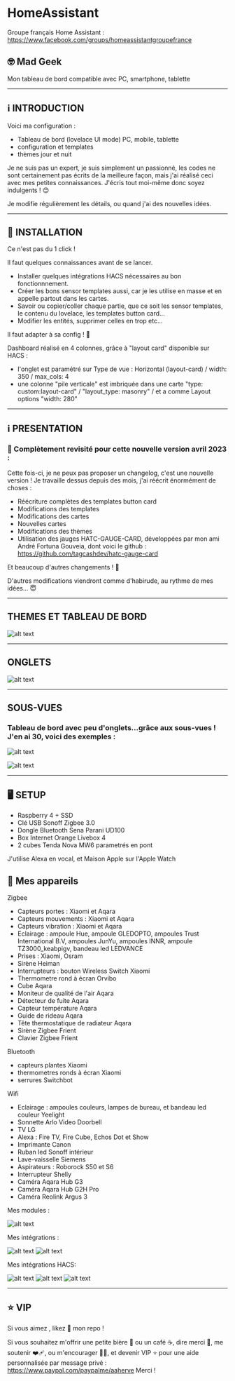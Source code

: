 # HomeAssistant

Groupe français Home Assistant : https://www.facebook.com/groups/homeassistantgroupefrance

## 🤓 Mad Geek 
Mon tableau de bord compatible avec PC, smartphone, tablette

-----

## ℹ️  INTRODUCTION

Voici ma configuration  :

- Tableau de bord (lovelace UI mode) PC, mobile, tablette
- configuration et templates
- thèmes jour et nuit

Je ne suis pas un expert, je suis simplement un passionné, les codes ne sont certainement pas écrits de la meilleure façon, mais j'ai réalisé ceci avec mes petites connaissances.
J'écris tout moi-même donc soyez indulgents ! 😊

Je modifie régulièrement les détails, ou quand j'ai des nouvelles idées. 

-----

## 🚧 INSTALLATION

Ce n'est pas du 1 click ! 

Il faut quelques connaissances avant de se lancer. 
- Installer quelques intégrations HACS nécessaires au bon fonctionnnement.
- Créer les bons sensor templates aussi, car je les utilise en masse et en appelle partout dans les cartes.
- Savoir ou copier/coller chaque partie, que ce soit les sensor templates, le contenu du lovelace, les templates button card... 
- Modifier les entités, supprimer celles en trop etc...

Il faut adapter à sa config ! 🙂

Dashboard réalisé en 4 colonnes, grâce à "layout card" disponible sur HACS :
- l'onglet est paramétré sur Type de vue : Horizontal (layout-card) / width: 350 / max_cols: 4
- une colonne "pile verticale" est imbriquée dans une carte "type: custom:layout-card" / "layout_type: masonry" / et a comme Layout options  "width: 280"


-----

## ℹ️  PRESENTATION

### 🥳 Complètement revisité pour cette nouvelle version avril 2023 : 

Cette fois-ci, je ne peux pas proposer un changelog, c'est une nouvelle version !
Je travaille dessus depuis des mois, j'ai réécrit énormément de choses : 

- Réécriture complètes des templates button card  
- Modifications des templates  
- Modifications des cartes  
- Nouvelles cartes  
- Modifications des thèmes
- Utilisation des jauges HATC-GAUGE-CARD, développées par mon ami André Fortuna Gouveia, dont voici le github : https://github.com/tagcashdev/hatc-gauge-card

Et beaucoup d'autres changements ! 🤪

D'autres modifications viendront comme d'habirude, au rythme de mes idées... 😇

-----

##  THEMES ET TABLEAU DE BORD

![alt text](https://github.com/herveaurel/HomeAssistant/blob/main/Captures/themes.jpg)


-----

##  ONGLETS

![alt text](https://github.com/herveaurel/HomeAssistant/blob/main/Captures/onglets.jpg)


-----
## SOUS-VUES

### Tableau de bord avec peu d'onglets...grâce aux sous-vues ! J'en ai 30, voici des exemples : 

![alt text](https://github.com/herveaurel/HomeAssistant/blob/main/Captures/sousvues1.jpg)

![alt text](https://github.com/herveaurel/HomeAssistant/blob/main/Captures/sousvues2.jpg)


---------------------

## 🖥️ SETUP 

- Raspberry 4 + SSD
- Clé USB Sonoff Zigbee 3.0
- Dongle Bluetooth Sena Parani UD100
- Box Internet Orange Livebox 4
- 2 cubes Tenda Nova MW6 parametrés en pont 

J'utilise Alexa en vocal, et Maison Apple sur l'Apple Watch

## 🔧 Mes appareils 

Zigbee
- Capteurs portes : Xiaomi et Aqara
- Capteurs mouvements : Xiaomi et Aqara
- Capteurs vibration : Xiaomi et Aqara
- Eclairage : ampoule Hue, ampoule GLEDOPTO, ampoules Trust International B.V, ampoules JunYu, ampoules INNR, ampoule TZ3000_keabpigv, bandeau led LEDVANCE
- Prises : Xiaomi, Osram
- Sirène Heiman
- Interrupteurs : bouton Wireless Switch Xiaomi 
- Thermometre rond à écran Orvibo
- Cube Aqara
- Moniteur de qualité de l'air Aqara
- Détecteur de fuite Aqara
- Capteur température Aqara
- Guide de rideau Aqara
- Tête thermostatique de radiateur Aqara
- Sirène Zigbee Frient
- Clavier Zigbee Frient

Bluetooth
- capteurs plantes Xiaomi 
- thermometres ronds à écran Xiaomi 
- serrures Switchbot

Wifi
- Eclairage : ampoules couleurs, lampes de bureau, et bandeau led couleur Yeelight
- Sonnette Arlo Video Doorbell
- TV LG
- Alexa : Fire TV, Fire Cube, Echos Dot et Show 
- Imprimante Canon 
- Ruban led Sonoff intérieur 
- Lave-vaisselle Siemens 
- Aspirateurs : Roborock S50 et S6
- Interrupteur Shelly
- Caméra Aqara Hub G3
- Caméra Aqara Hub G2H Pro
- Caméra Reolink Argus 3


Mes modules :

![alt text](https://github.com/herveaurel/HomeAssistant/blob/main/Captures/modules.png)

Mes intégrations :

![alt text](https://github.com/herveaurel/HomeAssistant/blob/main/Captures/integrations1.png)
![alt text](https://github.com/herveaurel/HomeAssistant/blob/main/Captures/integrations1.png)

Mes intégrations HACS:

![alt text](https://github.com/herveaurel/HomeAssistant/blob/main/Captures/hacs-integrations.png)
![alt text](https://github.com/herveaurel/HomeAssistant/blob/main/Captures/hacs-interface1.png)
![alt text](https://github.com/herveaurel/HomeAssistant/blob/main/Captures/hacs-interface2.png)

---------------------

## ⭐️ VIP 

Si vous aimez , likez 🌟 mon repo !

Si vous souhaitez m'offrir une petite bière 🍺 ou un café ☕️, dire merci 🙏, me soutenir ❤️‍🩹, ou m'encourager 💪🏼, et devenir VIP ⭐️ pour une aide personnalisée par message privé : https://www.paypal.com/paypalme/aaherve
Merci ! 
